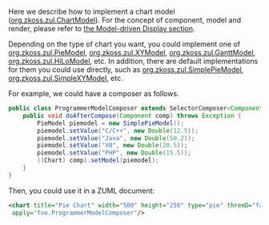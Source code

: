 Here we describe how to implement a chart model
([org.zkoss.zul.ChartModel](https://www.zkoss.org/javadoc/latest/zk/org/zkoss/zul/ChartModel.html)). For the
concept of component, model and render, please refer to [the Model-driven Display section]({{site.baseurl}}/zk_dev_ref/mvc/model/list_model#Model-driven_Display).

Depending on the type of chart you want, you could implement one of
[org.zkoss.zul.PieModel](https://www.zkoss.org/javadoc/latest/zk/org/zkoss/zul/PieModel.html),
[org.zkoss.zul.XYModel](https://www.zkoss.org/javadoc/latest/zk/org/zkoss/zul/XYModel.html),
[org.zkoss.zul.GanttModel](https://www.zkoss.org/javadoc/latest/zk/org/zkoss/zul/GanttModel.html),
[org.zkoss.zul.HiLoModel](https://www.zkoss.org/javadoc/latest/zk/org/zkoss/zul/HiLoModel.html), etc. In
addition, there are default implementations for them you could use
directly, such as [org.zkoss.zul.SimplePieModel](https://www.zkoss.org/javadoc/latest/zk/org/zkoss/zul/SimplePieModel.html),
[org.zkoss.zul.SimpleXYModel](https://www.zkoss.org/javadoc/latest/zk/org/zkoss/zul/SimpleXYModel.html), etc.

For example, we could have a composer as follows.

```java
public class ProgrammerModelComposer extends SelectorComposer<Component> {
    public void doAfterCompose(Component comp) throws Exception {
        PieModel piemodel = new SimplePieModel();
        piemodel.setValue("C/C++", new Double(12.5));
        piemodel.setValue("Java", new Double(50.2));
        piemodel.setValue("VB", new Double(20.5));
        piemodel.setValue("PHP", new Double(15.5));
        ((Chart) comp).setModel(piemodel);
    }
}
```

Then, you could use it in a ZUML document:

```xml
<chart title="Pie Chart" width="500" height="250" type="pie" threeD="false" fgAlpha="128"
 apply="foo.ProgrammerModelComposer"/>
```
